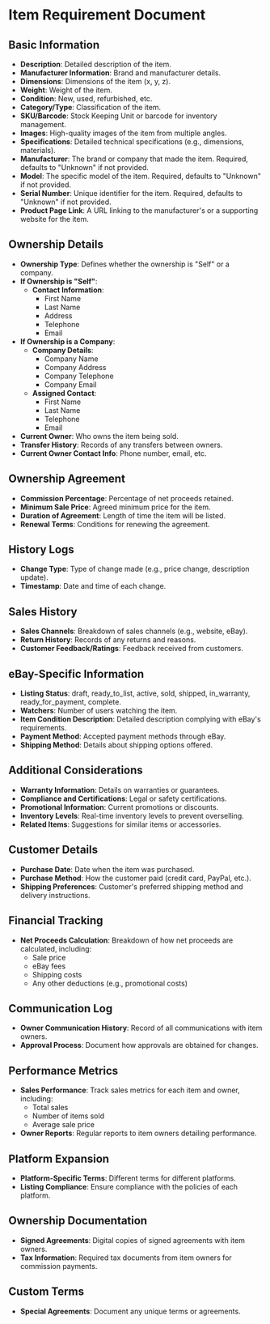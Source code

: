 # Item Requirement Document

## Basic Information
- **Description**: Detailed description of the item.
- **Manufacturer Information**: Brand and manufacturer details.
- **Dimensions**: Dimensions of the item (x, y, z).
- **Weight**: Weight of the item.
- **Condition**: New, used, refurbished, etc.
- **Category/Type**: Classification of the item.
- **SKU/Barcode**: Stock Keeping Unit or barcode for inventory management.
- **Images**: High-quality images of the item from multiple angles.
- **Specifications**: Detailed technical specifications (e.g., dimensions, materials).
- **Manufacturer**: The brand or company that made the item. Required, defaults to "Unknown" if not provided.
- **Model**: The specific model of the item. Required, defaults to "Unknown" if not provided.
- **Serial Number**: Unique identifier for the item. Required, defaults to "Unknown" if not provided.
- **Product Page Link**: A URL linking to the manufacturer's or a supporting website for the item.

## Ownership Details
- **Ownership Type**: Defines whether the ownership is "Self" or a company.
- **If Ownership is "Self"**:
  - **Contact Information**:
    - First Name
    - Last Name
    - Address
    - Telephone
    - Email
- **If Ownership is a Company**:
  - **Company Details**:
    - Company Name
    - Company Address
    - Company Telephone
    - Company Email
  - **Assigned Contact**:
    - First Name
    - Last Name
    - Telephone
    - Email
- **Current Owner**: Who owns the item being sold.
- **Transfer History**: Records of any transfers between owners.
- **Current Owner Contact Info**: Phone number, email, etc.

## Ownership Agreement
- **Commission Percentage**: Percentage of net proceeds retained.
- **Minimum Sale Price**: Agreed minimum price for the item.
- **Duration of Agreement**: Length of time the item will be listed.
- **Renewal Terms**: Conditions for renewing the agreement.

## History Logs
- **Change Type**: Type of change made (e.g., price change, description update).
- **Timestamp**: Date and time of each change.

## Sales History
- **Sales Channels**: Breakdown of sales channels (e.g., website, eBay).
- **Return History**: Records of any returns and reasons.
- **Customer Feedback/Ratings**: Feedback received from customers.

## eBay-Specific Information
- **Listing Status**: draft, ready_to_list, active, sold, shipped, in_warranty, ready_for_payment, complete.
- **Watchers**: Number of users watching the item.
- **Item Condition Description**: Detailed description complying with eBay's requirements.
- **Payment Method**: Accepted payment methods through eBay.
- **Shipping Method**: Details about shipping options offered.

## Additional Considerations
- **Warranty Information**: Details on warranties or guarantees.
- **Compliance and Certifications**: Legal or safety certifications.
- **Promotional Information**: Current promotions or discounts.
- **Inventory Levels**: Real-time inventory levels to prevent overselling.
- **Related Items**: Suggestions for similar items or accessories.

## Customer Details
- **Purchase Date**: Date when the item was purchased.
- **Purchase Method**: How the customer paid (credit card, PayPal, etc.).
- **Shipping Preferences**: Customer's preferred shipping method and delivery instructions.

## Financial Tracking
- **Net Proceeds Calculation**: Breakdown of how net proceeds are calculated, including:
  - Sale price
  - eBay fees
  - Shipping costs
  - Any other deductions (e.g., promotional costs)

## Communication Log
- **Owner Communication History**: Record of all communications with item owners.
- **Approval Process**: Document how approvals are obtained for changes.

## Performance Metrics
- **Sales Performance**: Track sales metrics for each item and owner, including:
  - Total sales
  - Number of items sold
  - Average sale price
- **Owner Reports**: Regular reports to item owners detailing performance.

## Platform Expansion
- **Platform-Specific Terms**: Different terms for different platforms.
- **Listing Compliance**: Ensure compliance with the policies of each platform.

## Ownership Documentation
- **Signed Agreements**: Digital copies of signed agreements with item owners.
- **Tax Information**: Required tax documents from item owners for commission payments.

## Custom Terms
- **Special Agreements**: Document any unique terms or agreements.